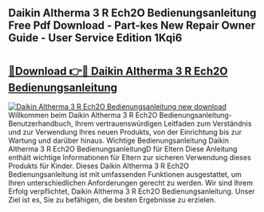 ## Daikin Altherma 3 R Ech2O Bedienungsanleitung Free Pdf Download - Part-kes New Repair Owner Guide - User Service Edition 1Kqi6

# <h2><a href="http://df09qp.blite.top/?on=Daikin+Altherma+3+R+Ech2O+Bedienungsanleitung">🔗Download 👉🔴 Daikin Altherma 3 R Ech2O Bedienungsanleitung</a></h2>

[![Daikin Altherma 3 R Ech2O Bedienungsanleitung new download](https://i.imgur.com/lujVjoI.png)](http://df09qp.blite.top/?on=Daikin+Altherma+3+R+Ech2O+Bedienungsanleitung)
Willkommen beim Daikin Altherma 3 R Ech2O Bedienungsanleitung-Benutzerhandbuch, Ihrem vertrauenswürdigen Leitfaden zum Verständnis und zur Verwendung Ihres neuen Produkts, von der Einrichtung bis zur Wartung und darüber hinaus. Wichtige Bedienungsanleitung Daikin Altherma 3 R Ech2O BedienungsanleitungD für Eltern Diese Anleitung enthält wichtige Informationen für Eltern zur sicheren Verwendung dieses Produkts für Kinder. Dieses Daikin Altherma 3 R Ech2O Bedienungsanleitung ist mit umfassenden Funktionen ausgestattet, um Ihren unterschiedlichen Anforderungen gerecht zu werden. Wir sind Ihrem Erfolg verpflichtet, Daikin Altherma 3 R Ech2O Bedienungsanleitung. Unser Ziel ist es, Sie zu befähigen, die besten Ergebnisse zu erzielen.
